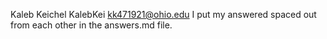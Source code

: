 Kaleb Keichel
KalebKei
kk471921@ohio.edu
I put my answered spaced out from each other in the answers.md file.
